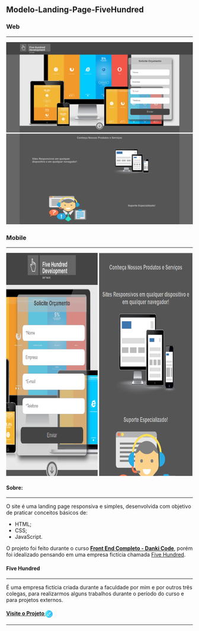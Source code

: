 ## Modelo-Landing-Page-FiveHundred
### Web
---
<img  src="./Git/IMG/home-1.png">
<img  src="./Git/IMG/home-2.png"> 

### Mobile
---
<div aling="center" display="flex">
<img  width="49.1%" height="600" src="./Git/IMG/mobile-1.png">
<img  width="49.9%" height="600" src="./Git/IMG/mobile-2.png">
</div>

#### Sobre:
---
O site é uma landing page responsiva e simples, desenvolvida com objetivo de praticar conceitos básicos de: 

- HTML;
- CSS;
- JavaScript. 

O projeto foi feito durante o curso **[Front End Completo - Danki Code]( https://cursos.dankicode.com/curso-front-end-completo)**, porém foi idealizado pensando em uma empresa fictícia chamada [Five Hundred](#-five-hundred).

#### Five Hundred
---
É uma empresa fictícia criada durante a faculdade por mim e por outros três colegas, para realizarmos alguns trabalhos durante o período do curso e para projetos externos.

#### [Visite o Projeto <img width="19" align="center" src="./Git/IMG/link.png">](https://blblemos.github.io/Modelo-Landing-Page-FiveHundred-/)
---





